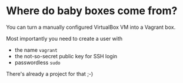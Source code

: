 # Where do baby boxes come from?

You can turn a manually configured VirtualBox VM into a Vagrant box.

Most importantly you need to create a user with

* the name `vagrant`
* the not-so-secret public key for SSH login
* passwordless `sudo`

There's already a project for that ;-)
